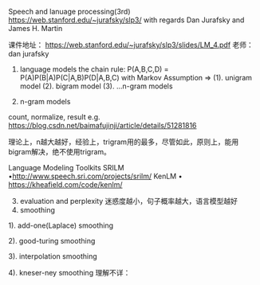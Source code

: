 Speech and lanuage processing(3rd)
https://web.stanford.edu/~jurafsky/slp3/
with regards 
Dan Jurafsky and James H. Martin

课件地址： https://web.stanford.edu/~jurafsky/slp3/slides/LM_4.pdf
老师： dan jurafsky 
1.  language models
the chain rule:
P(A,B,C,D)	=	P(A)P(B|A)P(C|A,B)P(D|A,B,C)
with Markov Assumption
=> 
(1).    unigram model
(2).    bigram model
(3).    ...n-gram models


2.  n-gram models

count, normalize, result
e.g.
https://blog.csdn.net/baimafujinji/article/details/51281816

理论上，n越大越好，经验上，trigram用的最多，尽管如此，原则上，能用bigram解决，绝不使用trigram。

Language Modeling Toolkits
SRILM
•http://www.speech.sri.com/projects/srilm/
KenLM
• https://kheafield.com/code/kenlm/

3.  evaluation and perplexity
迷惑度越小，句子概率越大，语言模型越好
4.  smoothing

1). add-one(Laplace) smoothing

2). good-turing smoothing

3). interpolation smoothing

4). kneser-ney smoothing
理解不详：

